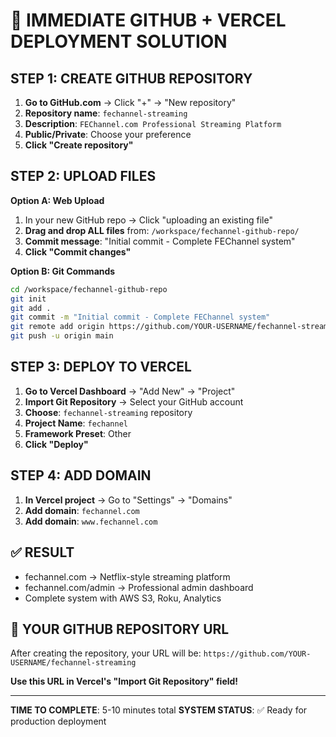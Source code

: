 
# 🚀 IMMEDIATE GITHUB + VERCEL DEPLOYMENT SOLUTION

## STEP 1: CREATE GITHUB REPOSITORY

1. **Go to GitHub.com** → Click "+" → "New repository"
2. **Repository name**: `fechannel-streaming`
3. **Description**: `FEChannel.com Professional Streaming Platform`
4. **Public/Private**: Choose your preference
5. **Click "Create repository"**

## STEP 2: UPLOAD FILES

**Option A: Web Upload**
1. In your new GitHub repo → Click "uploading an existing file"
2. **Drag and drop ALL files** from: `/workspace/fechannel-github-repo/`
3. **Commit message**: "Initial commit - Complete FEChannel system"
4. **Click "Commit changes"**

**Option B: Git Commands**
```bash
cd /workspace/fechannel-github-repo
git init
git add .
git commit -m "Initial commit - Complete FEChannel system"
git remote add origin https://github.com/YOUR-USERNAME/fechannel-streaming.git
git push -u origin main
```

## STEP 3: DEPLOY TO VERCEL

1. **Go to Vercel Dashboard** → "Add New" → "Project"
2. **Import Git Repository** → Select your GitHub account
3. **Choose**: `fechannel-streaming` repository
4. **Project Name**: `fechannel`
5. **Framework Preset**: Other
6. **Click "Deploy"**

## STEP 4: ADD DOMAIN

1. **In Vercel project** → Go to "Settings" → "Domains"
2. **Add domain**: `fechannel.com`
3. **Add domain**: `www.fechannel.com`

## ✅ RESULT

- fechannel.com → Netflix-style streaming platform
- fechannel.com/admin → Professional admin dashboard
- Complete system with AWS S3, Roku, Analytics

## 🎯 YOUR GITHUB REPOSITORY URL

After creating the repository, your URL will be:
`https://github.com/YOUR-USERNAME/fechannel-streaming`

**Use this URL in Vercel's "Import Git Repository" field!**

---

**TIME TO COMPLETE**: 5-10 minutes total
**SYSTEM STATUS**: ✅ Ready for production deployment
